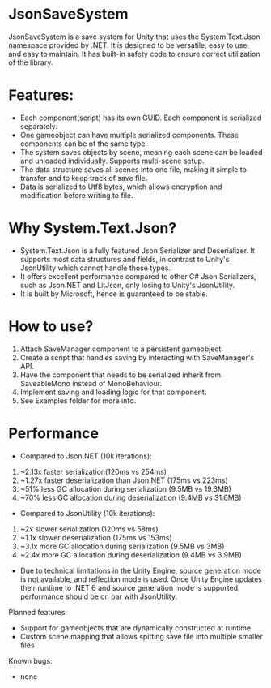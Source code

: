 # JsonSaveSystem
JsonSaveSystem is a save system for Unity that uses the System.Text.Json namespace provided by .NET.
It is designed to be versatile, easy to use, and easy to maintain.
It has built-in safety code to ensure correct utilization of the library.

# Features:
- Each component(script) has its own GUID. Each component is serialized separately.
- One gameobject can have multiple serialized components. These components can be of the same type.
- The system saves objects by scene, meaning each scene can be loaded and unloaded individually. Supports multi-scene setup.
- The data structure saves all scenes into one file, making it simple to transfer and to keep track of save file.
- Data is serialized to Utf8 bytes, which allows encryption and modification before writing to file.

# Why System.Text.Json?
- System.Text.Json is a fully featured Json Serializer and Deserializer. It supports most data structures and fields, in contrast to Unity's JsonUtility which cannot handle those types.
- It offers excellent performance compared to other C# Json Serializers, such as Json.NET and LitJson, only losing to Unity's JsonUtility.
- It is built by Microsoft, hence is guaranteed to be stable.

# How to use?
1. Attach SaveManager component to a persistent gameobject.
2. Create a script that handles saving by interacting with SaveManager's API. 
3. Have the component that needs to be serialized inherit from SaveableMono instead of MonoBehaviour.
4. Implement saving and loading logic for that component.
5. See Examples folder for more info.

# Performance
- Compared to Json.NET (10k iterations):
1. ~2.13x faster serialization(120ms vs 254ms)
2. ~1.27x faster deserialization than Json.NET (175ms vs 223ms)
3. ~51% less GC allocation during serialization (9.5MB vs 19.3MB)
4. ~70% less GC allocation during deserialization (9.4MB vs 31.6MB)

- Compared to JsonUtility (10k iterations):
1. ~2x slower serialization (120ms vs 58ms)
2. ~1.1x slower deserialization (175ms vs 153ms)
3. ~3.1x more GC allocation during serialization (9.5MB vs 3MB)
4. ~2.4x more GC allocation during deserialization (9.4MB vs 3.9MB)

- Due to technical limitations in the Unity Engine, source generation mode is not available, and reflection mode is used.
Once Unity Engine updates their runtime to .NET 6 and source generation mode is supported, performance should be on par with JsonUtility.

Planned features:
- Support for gameobjects that are dynamically constructed at runtime
- Custom scene mapping that allows spitting save file into multiple smaller files

Known bugs:
- none
